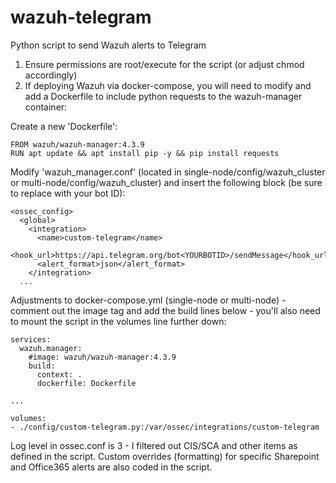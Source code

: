 # wazuh-telegram
Python script to send Wazuh alerts to Telegram

1) Ensure permissions are root/execute for the script (or adjust chmod accordingly)
2) If deploying Wazuh via docker-compose, you will need to modify and add a Dockerfile to include python requests to the wazuh-manager container:

Create a new 'Dockerfile':

    FROM wazuh/wazuh-manager:4.3.9
    RUN apt update && apt install pip -y && pip install requests

Modify 'wazuh_manager.conf' (located in single-node/config/wazuh_cluster or multi-node/config/wazuh_cluster) and insert the following block (be sure to replace <YOURBOTID> with your bot ID):

    <ossec_config>
      <global>
        <integration>
          <name>custom-telegram</name>
          <hook_url>https://api.telegram.org/bot<YOURBOTID>/sendMessage</hook_url>
          <alert_format>json</alert_format>
        </integration>
      ...

Adjustments to docker-compose.yml (single-node or multi-node) - comment out the image tag and add the build lines below - you'll also need to mount the script in the volumes line further down:
    
    services:
      wazuh.manager:
        #image: wazuh/wazuh-manager:4.3.9
        build:
          context: .
          dockerfile: Dockerfile

    ...

    volumes:
    - ./config/custom-telegram.py:/var/ossec/integrations/custom-telegram

Log level in ossec.conf is 3 - I filtered out CIS/SCA and other items as defined in the script. Custom overrides (formatting) for specific Sharepoint and Office365 alerts are also coded in the script.
